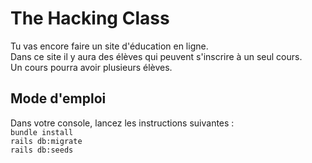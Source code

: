 # The Hacking Class

Tu vas encore faire un site d'éducation en ligne. <br/>
Dans ce site il y aura des élèves qui peuvent s'inscrire à un seul cours. <br/>
Un cours pourra avoir plusieurs élèves.<br/>

## Mode d'emploi
Dans votre console, lancez les instructions suivantes :<br/>
`bundle install`<br/>
`rails db:migrate`<br/>
`rails db:seeds`<br/>
